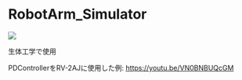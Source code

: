 # RobotArm_Simulator
![](https://travis-ci.org/takayan660/RobotArm_Simulator.svg?branch=master)

生体工学で使用

PDControllerをRV-2AJに使用した例:
https://youtu.be/VN0BNBUQcGM
